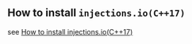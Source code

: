 ## How to install `injections.io(C++17)`
see [How to install injections.io(C++17)](https://github.com/perriera/injections)
